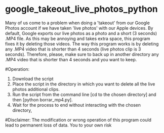 # google_takeout_live_photos_python
Many of us come to a problem when doing a 'takeout' from our Google Photos account if we have taken 'live photos' with our Apple devices.
By default, Google exports our live photos as a photo and a short (3 seconds) .MP4 file. As this may be annoying and takes extra space, this program fixes it by deleting those videos.
The way this program works is by deleting any .MP4 video that is shorter than 4 seconds (live photos clip is 3 seconds). Therefore, please, make sure to back up in another directory any .MP4 video that is shorter than 4 seconds and you want to keep.

#Operation:
1) Download the script
2) Place the script in the directory in which you want to delete all the live photos additional clips.
3) Run the script from the command line [cd to the chosen directory] and then [python borrar_mp4.py].
4) Wait for the process to end without interacting with the chosen directory,

#Disclaimer:
The modification or wrong operation of this program could lead to permanent loss of data. You to your own risk
